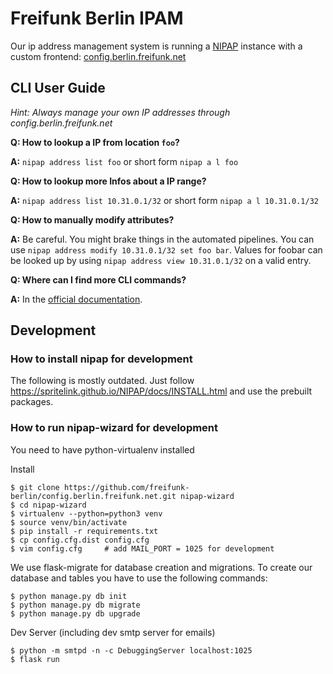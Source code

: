 # Freifunk Berlin IPAM

Our ip address management system is running a
[NIPAP](https://spritelink.github.io/NIPAP/) instance with a custom frontend:
[config.berlin.freifunk.net](https://config.berlin.freifunk.net/)

## CLI User Guide

_Hint: Always manage your own IP addresses through config.berlin.freifunk.net_

**Q: How to lookup a IP from location `foo`?**

**A:**  `nipap address list foo` or short form `nipap a l foo`

**Q: How to lookup more Infos about a IP range?**

**A:**  `nipap address list 10.31.0.1/32` or short form `nipap a l 10.31.0.1/32`

**Q: How to manually modify attributes?**

**A:**  Be careful. You might brake things in the automated pipelines.
        You can use `nipap address modify 10.31.0.1/32 set foo bar`.
        Values for foobar can be looked up by using
        `nipap address view 10.31.0.1/32` on a valid entry.

**Q: Where can I find more CLI commands?**

**A:**  In the [official documentation](https://spritelink.gitbooks.io/nipap-user-guide/).

## Development

### How to install nipap for development

The following is mostly outdated. Just follow
https://spritelink.github.io/NIPAP/docs/INSTALL.html
and use the prebuilt packages.


### How to run nipap-wizard for development

You need to have python-virtualenv installed

Install

    $ git clone https://github.com/freifunk-berlin/config.berlin.freifunk.net.git nipap-wizard
    $ cd nipap-wizard
    $ virtualenv --python=python3 venv
    $ source venv/bin/activate
    $ pip install -r requirements.txt
    $ cp config.cfg.dist config.cfg
    $ vim config.cfg     # add MAIL_PORT = 1025 for development

We use flask-migrate for database creation and migrations. To create our
database and tables you have to use the following commands:

    $ python manage.py db init
    $ python manage.py db migrate
    $ python manage.py db upgrade

Dev Server (including dev smtp server for emails)

    $ python -m smtpd -n -c DebuggingServer localhost:1025
    $ flask run

